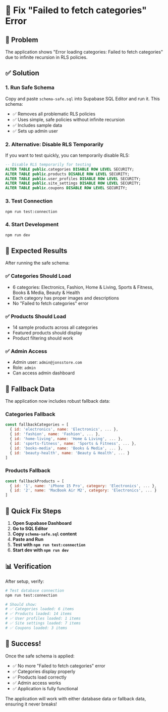 # 🔧 Fix "Failed to fetch categories" Error

## 🚨 Problem
The application shows "Error loading categories: Failed to fetch categories" due to infinite recursion in RLS policies.

## ✅ Solution

### 1. **Run Safe Schema**
Copy and paste `schema-safe.sql` into Supabase SQL Editor and run it. This schema:
- ✅ Removes all problematic RLS policies
- ✅ Uses simple, safe policies without infinite recursion
- ✅ Includes sample data
- ✅ Sets up admin user

### 2. **Alternative: Disable RLS Temporarily**
If you want to test quickly, you can temporarily disable RLS:

```sql
-- Disable RLS temporarily for testing
ALTER TABLE public.categories DISABLE ROW LEVEL SECURITY;
ALTER TABLE public.products DISABLE ROW LEVEL SECURITY;
ALTER TABLE public.user_profiles DISABLE ROW LEVEL SECURITY;
ALTER TABLE public.site_settings DISABLE ROW LEVEL SECURITY;
ALTER TABLE public.coupons DISABLE ROW LEVEL SECURITY;
```

### 3. **Test Connection**
```bash
npm run test:connection
```

### 4. **Start Development**
```bash
npm run dev
```

## 🎯 Expected Results

After running the safe schema:

### ✅ Categories Should Load
- 6 categories: Electronics, Fashion, Home & Living, Sports & Fitness, Books & Media, Beauty & Health
- Each category has proper images and descriptions
- No "Failed to fetch categories" error

### ✅ Products Should Load
- 14 sample products across all categories
- Featured products should display
- Product filtering should work

### ✅ Admin Access
- Admin user: `admin@jonsstore.com`
- Role: `admin`
- Can access admin dashboard

## 🔄 Fallback Data

The application now includes robust fallback data:

### Categories Fallback
```javascript
const fallbackCategories = [
  { id: 'electronics', name: 'Electronics', ... },
  { id: 'fashion', name: 'Fashion', ... },
  { id: 'home-living', name: 'Home & Living', ... },
  { id: 'sports-fitness', name: 'Sports & Fitness', ... },
  { id: 'books-media', name: 'Books & Media', ... },
  { id: 'beauty-health', name: 'Beauty & Health', ... }
]
```

### Products Fallback
```javascript
const fallbackProducts = [
  { id: '1', name: 'iPhone 15 Pro', category: 'Electronics', ... },
  { id: '2', name: 'MacBook Air M2', category: 'Electronics', ... }
]
```

## 🚀 Quick Fix Steps

1. **Open Supabase Dashboard**
2. **Go to SQL Editor**
3. **Copy `schema-safe.sql` content**
4. **Paste and Run**
5. **Test with `npm run test:connection`**
6. **Start dev with `npm run dev`**

## 📊 Verification

After setup, verify:

```bash
# Test database connection
npm run test:connection

# Should show:
# ✅ Categories loaded: 6 items
# ✅ Products loaded: 14 items
# ✅ User profiles loaded: 1 items
# ✅ Site settings loaded: 7 items
# ✅ Coupons loaded: 3 items
```

## 🎉 Success!

Once the safe schema is applied:
- ✅ No more "Failed to fetch categories" error
- ✅ Categories display properly
- ✅ Products load correctly
- ✅ Admin access works
- ✅ Application is fully functional

The application will work with either database data or fallback data, ensuring it never breaks!
